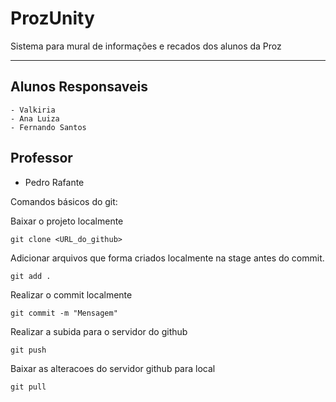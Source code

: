 # ProzUnity
Sistema para mural de informações e recados dos alunos da Proz

---
## Alunos Responsaveis
    - Valkiria
    - Ana Luiza
    - Fernando Santos
  
## Professor
  - Pedro Rafante


Comandos básicos do git:

Baixar o projeto localmente
```git
git clone <URL_do_github> 
```
Adicionar arquivos que forma criados localmente na stage antes do commit.
```git
git add .
```
Realizar o commit localmente
```git
git commit -m "Mensagem"
```
Realizar a subida para o servidor do github
```git
git push
```
Baixar as alteracoes do servidor github para local
```git
git pull
```
